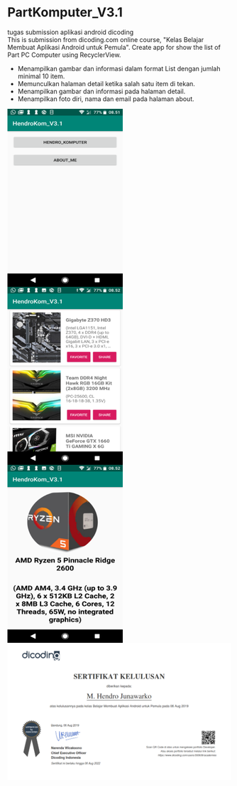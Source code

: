 # PartKomputer_V3.1

tugas submission aplikasi android dicoding<br>
This is submission from dicoding.com online course, "Kelas Belajar Membuat Aplikasi Android untuk Pemula". Create app for show the list of Part PC Computer using RecyclerView.

- Menampilkan gambar dan informasi dalam format List dengan jumlah minimal 10 item.
- Memunculkan halaman detail ketika salah satu item di tekan.
- Menampilkan gambar dan informasi pada halaman detail.
- Menampilkan foto diri, nama dan email pada halaman about.

<img  align="left" src="1.png" width="260" height="400">
<img  align="left" src="2.png" width="260" height="400">
<img  align="left" src="3.png" width="260" height="400">



<p align="center"><img src="dicoding_android_hendro.png" ></p>
